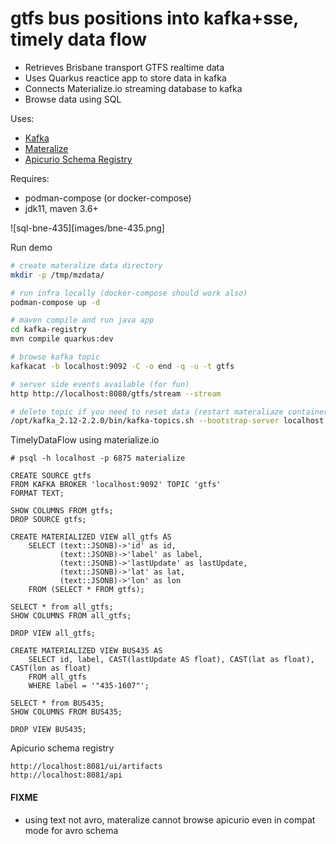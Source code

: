 # gtfs bus positions into kafka+sse, timely data flow

- Retrieves Brisbane transport GTFS realtime data
- Uses Quarkus reactice app to store data in kafka
- Connects Materialize.io streaming database to kafka
- Browse data using SQL

Uses:

- [Kafka](htps://strimzi.io)
- [Materalize](https://materialize.io)
- [Apicurio Schema Registry](https://github.com/Apicurio/apicurio-registry)

Requires:

- podman-compose (or docker-compose)
- jdk11, maven 3.6+

![sql-bne-435][images/bne-435.png]

Run demo
```bash
# create materalize data directory
mkdir -p /tmp/mzdata/

# run infra locally (docker-compose should work also)
podman-compose up -d

# maven compile and run java app
cd kafka-registry
mvn compile quarkus:dev

# browse kafka topic
kafkacat -b localhost:9092 -C -o end -q -u -t gtfs

# server side events available (for fun)
http http://localhost:8080/gtfs/stream --stream

# delete topic if you need to reset data (restart materaliaze container as well)
/opt/kafka_2.12-2.2.0/bin/kafka-topics.sh --bootstrap-server localhost:9092 --delete --topic gtfs
```

TimelyDataFlow using materialize.io
```
# psql -h localhost -p 6875 materialize

CREATE SOURCE gtfs
FROM KAFKA BROKER 'localhost:9092' TOPIC 'gtfs'
FORMAT TEXT;

SHOW COLUMNS FROM gtfs;
DROP SOURCE gtfs;

CREATE MATERIALIZED VIEW all_gtfs AS
    SELECT (text::JSONB)->'id' as id,
           (text::JSONB)->'label' as label,
           (text::JSONB)->'lastUpdate' as lastUpdate,
           (text::JSONB)->'lat' as lat,
           (text::JSONB)->'lon' as lon
    FROM (SELECT * FROM gtfs);

SELECT * from all_gtfs;
SHOW COLUMNS FROM all_gtfs;

DROP VIEW all_gtfs;

CREATE MATERIALIZED VIEW BUS435 AS
    SELECT id, label, CAST(lastUpdate AS float), CAST(lat as float), CAST(lon as float)
    FROM all_gtfs
    WHERE label = '"435-1607"';

SELECT * from BUS435;
SHOW COLUMNS FROM BUS435;

DROP VIEW BUS435;
```

Apicurio schema registry
```
http://localhost:8081/ui/artifacts
http://localhost:8081/api
```

#### FIXME
- using text not avro, materalize cannot browse apicurio even in compat mode for avro schema 
